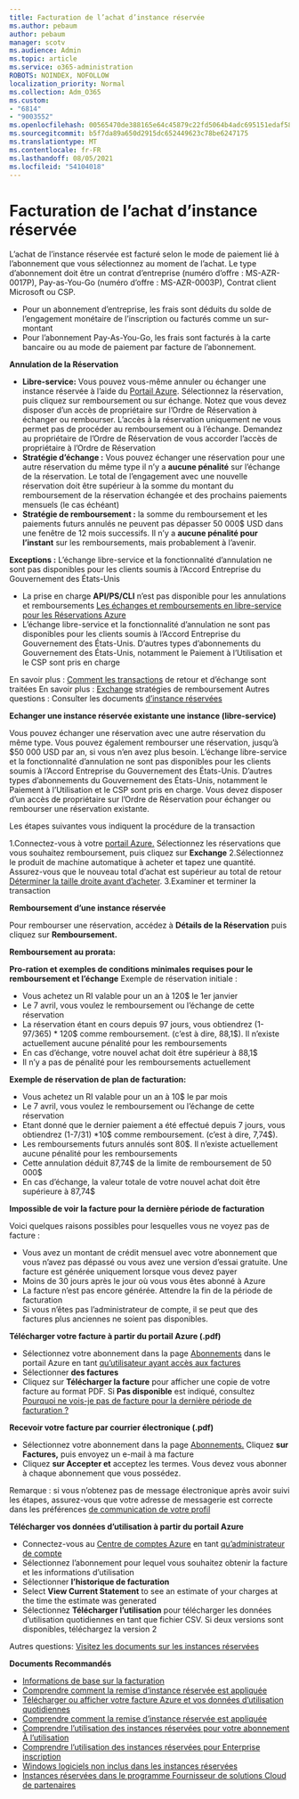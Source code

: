 ```yaml
---
title: Facturation de l’achat d’instance réservée
ms.author: pebaum
author: pebaum
manager: scotv
ms.audience: Admin
ms.topic: article
ms.service: o365-administration
ROBOTS: NOINDEX, NOFOLLOW
localization_priority: Normal
ms.collection: Adm_O365
ms.custom:
- "6814"
- "9003552"
ms.openlocfilehash: 00565470de388165e64c45879c22fd5064b4adc695151edaf58878f38a481ff2
ms.sourcegitcommit: b5f7da89a650d2915dc652449623c78be6247175
ms.translationtype: MT
ms.contentlocale: fr-FR
ms.lasthandoff: 08/05/2021
ms.locfileid: "54104018"
---
```

# <a name="billing-for-reserved-instance-purchase"></a>Facturation de l’achat d’instance réservée

L’achat de l’instance réservée est facturé selon le mode de paiement lié à l’abonnement que vous sélectionnez au moment de l’achat. Le type d’abonnement doit être un contrat d’entreprise (numéro d’offre : MS-AZR-0017P), Pay-as-You-Go (numéro d’offre : MS-AZR-0003P), Contrat client Microsoft ou CSP.

- Pour un abonnement d’entreprise, les frais sont déduits du solde de l’engagement monétaire de l’inscription ou facturés comme un sur-montant
- Pour l’abonnement Pay-As-You-Go, les frais sont facturés à la carte bancaire ou au mode de paiement par facture de l’abonnement.

**Annulation de la Réservation**

- **Libre-service:** Vous pouvez vous-même annuler ou échanger une instance réservée à l’aide du [Portail Azure](https://portal.azure.com/#blade/Microsoft_Azure_Reservations/ReservationsBrowseBlade). Sélectionnez la réservation, puis cliquez sur remboursement ou sur échange. Notez que vous devez disposer d’un accès de propriétaire sur l’Ordre de Réservation à échanger ou rembourser. L’accès à la réservation uniquement ne vous permet pas de procéder au remboursement ou à l’échange. Demandez au propriétaire de l’Ordre de Réservation de vous accorder l’accès de propriétaire à l’Ordre de Réservation
- **Stratégie d’échange :** Vous pouvez échanger une réservation pour une autre réservation du même type il n’y a **aucune pénalité** sur l’échange de la réservation. Le total de l’engagement avec une nouvelle réservation doit être supérieur à la somme du montant du remboursement de la réservation échangée et des prochains paiements mensuels (le cas échéant)
- **Stratégie de remboursement :** la somme du remboursement et les paiements futurs annulés ne peuvent pas dépasser 50 000$ USD dans une fenêtre de 12 mois successifs. Il n’y a **aucune pénalité pour l’instant** sur les remboursements, mais probablement à l’avenir.

**Exceptions :** L’échange libre-service et la fonctionnalité d’annulation ne sont pas disponibles pour les clients soumis à l’Accord Entreprise du Gouvernement des États-Unis

- La prise en charge **API/PS/CLI** n’est pas disponible pour les annulations et remboursements [Les échanges et remboursements en libre-service pour les Réservations Azure](https://docs.microsoft.com/azure/cost-management-billing/reservations/exchange-and-refund-azure-reservations?WT.mc_id=Portal-Microsoft_Azure_Support)
- L’échange libre-service et la fonctionnalité d’annulation ne sont pas disponibles pour les clients soumis à l’Accord Entreprise du Gouvernement des États-Unis. D’autres types d’abonnements du Gouvernement des États-Unis, notamment le Paiement à l’Utilisation et le CSP sont pris en charge

En savoir plus : [Comment les transactions](https://docs.microsoft.com/azure/billing/billing-azure-reservations-self-service-exchange-and-refund?WT.mc_id=Portal-Microsoft_Azure_Support#how-return-and-exchange-transactions-are-processed) de retour et d’échange sont traitées En savoir plus : [Exchange](https://docs.microsoft.com/azure/billing/billing-azure-reservations-self-service-exchange-and-refund?WT.mc_id=Portal-Microsoft_Azure_Support#exchange-policies) stratégies de remboursement Autres questions : Consulter les documents [d’instance réservées](https://docs.microsoft.com/azure/billing/billing-save-compute-costs-reservations?WT.mc_id=Portal-Microsoft_Azure_Support)

**Echanger une instance réservée existante une instance (libre-service)**

Vous pouvez échanger une réservation avec une autre réservation du même type. Vous pouvez également rembourser une réservation, jusqu’à $50 000 USD par an, si vous n’en avez plus besoin. L’échange libre-service et la fonctionnalité d’annulation ne sont pas disponibles pour les clients soumis à l’Accord Entreprise du Gouvernement des États-Unis. D’autres types d’abonnements du Gouvernement des États-Unis, notamment le Paiement à l’Utilisation et le CSP sont pris en charge. Vous devez disposer d’un accès de propriétaire sur l’Ordre de Réservation pour échanger ou rembourser une réservation existante.

Les étapes suivantes vous indiquent la procédure de la transaction

1.Connectez-vous à votre [portail Azure.](https://portal.azure.com/#blade/Microsoft_Azure_Reservations/ReservationsBrowseBlade) Sélectionnez les réservations que vous souhaitez remboursement, puis cliquez sur **Exchange** 2.Sélectionnez le produit de machine automatique à acheter et tapez une quantité. Assurez-vous que le nouveau total d’achat est supérieur au total de retour [Déterminer la taille droite avant d’acheter](https://docs.microsoft.com/azure/virtual-machines/windows/prepay-reserved-vm-instances?WT.mc_id=Portal-Microsoft_Azure_Support#determine-the-right-vm-size-before-you-buy).
3.Examiner et terminer la transaction

**Remboursement d’une instance réservée**

Pour rembourser une réservation, accédez à **Détails de la Réservation** puis cliquez sur **Remboursement.**

**Remboursement au prorata:**

**Pro-ration et exemples de conditions minimales requises pour le remboursement et l’échange** Exemple de réservation initiale :

- Vous achetez un RI valable pour un an à 120$ le 1er janvier
- Le 7 avril, vous voulez le remboursement ou l’échange de cette réservation
- La réservation étant en cours depuis 97 jours, vous obtiendrez (1-97/365) * 120$ comme remboursement. (c’est à dire, 88,1$). Il n’existe actuellement aucune pénalité pour les remboursements
- En cas d’échange, votre nouvel achat doit être supérieur à 88,1$
- Il n’y a pas de pénalité pour les remboursements actuellement

**Exemple de réservation de plan de facturation:**

- Vous achetez un RI valable pour un an à 10$ le par mois
- Le 7 avril, vous voulez le remboursement ou l’échange de cette réservation
- Etant donné que le dernier paiement a été effectué depuis 7 jours, vous obtiendrez (1-7/31) *10$ comme remboursement. (c’est à dire, 7,74$).
- Les remboursements futurs annulés sont 80$. Il n’existe actuellement aucune pénalité pour les remboursements
- Cette annulation déduit 87,74$ de la limite de remboursement de 50 000$
- En cas d’échange, la valeur totale de votre nouvel achat doit être supérieure à 87,74$

**Impossible de voir la facture pour la dernière période de facturation**

Voici quelques raisons possibles pour lesquelles vous ne voyez pas de facture :

- Vous avez un montant de crédit mensuel avec votre abonnement que vous n’avez pas dépassé ou vous avez une version d’essai gratuite. Une facture est générée uniquement lorsque vous devez payer
- Moins de 30 jours après le jour où vous vous êtes abonné à Azure
- La facture n’est pas encore générée. Attendre la fin de la période de facturation
- Si vous n’êtes pas l’administrateur de compte, il se peut que des factures plus anciennes ne soient pas disponibles.

**Télécharger votre facture à partir du portail Azure (.pdf)**

- Sélectionnez votre abonnement dans la page [Abonnements](https://portal.azure.com/#blade/Microsoft_Azure_Billing/SubscriptionsBlade) dans le portail Azure en tant [qu’utilisateur ayant accès aux factures](https://docs.microsoft.com/azure/billing/billing-manage-access?WT.mc_id=Portal-Microsoft_Azure_Support)
- Sélectionner **des factures**
- Cliquez sur **Télécharger la facture** pour afficher une copie de votre facture au format PDF. Si **Pas disponible** est indiqué, consultez [Pourquoi ne vois-je pas de facture pour la dernière période de facturation ?](https://docs.microsoft.com/azure/billing/billing-download-azure-invoice-daily-usage-date?WT.mc_id=Portal-Microsoft_Azure_Support#noinvoice)

**Recevoir votre facture par courrier électronique (.pdf)**

- Sélectionnez votre abonnement dans la page [Abonnements.](https://portal.azure.com/#blade/Microsoft_Azure_Billing/SubscriptionsBlade) Cliquez **sur Factures,** puis envoyez un e-mail à ma facture
- Cliquez **sur Accepter et** acceptez les termes. Vous devez vous abonner à chaque abonnement que vous possédez.

Remarque : si vous n’obtenez pas de message électronique après avoir suivi les étapes, assurez-vous que votre adresse de messagerie est correcte dans les préférences [de communication de votre profil](https://account.windowsazure.com/profile)

**Télécharger vos données d’utilisation à partir du portail Azure**

- Connectez-vous au [Centre de comptes Azure](https://account.windowsazure.com/Subscriptions) en tant [qu’administrateur de compte](https://docs.microsoft.com/azure/billing/billing-subscription-transfer?WT.mc_id=Portal-Microsoft_Azure_Support#whoisaa)
- Sélectionnez l’abonnement pour lequel vous souhaitez obtenir la facture et les informations d’utilisation
- Sélectionner **l’historique de facturation**
- Select **View Current Statement** to see an estimate of your charges at the time the estimate was generated
- Sélectionnez **Télécharger l’utilisation** pour télécharger les données d’utilisation quotidiennes en tant que fichier CSV. Si deux versions sont disponibles, téléchargez la version 2

Autres questions: [Visitez les documents sur les instances réservées](https://docs.microsoft.com/azure/billing/billing-save-compute-costs-reservations?WT.mc_id=Portal-Microsoft_Azure_Support)

**Documents Recommandés**

- [Informations de base sur la facturation](https://docs.microsoft.com/partner-center/billing-basics/?WT.mc_id=Portal-Microsoft_Azure_Support)
- [Comprendre comment la remise d’instance réservée est appliquée](https://docs.microsoft.com/azure/billing/billing-understand-vm-reservation-charges/?WT.mc_id=Portal-Microsoft_Azure_Support)
- [Télécharger ou afficher votre facture Azure et vos données d’utilisation quotidiennes](https://docs.microsoft.com/azure/billing/billing-download-azure-invoice-daily-usage-date?WT.mc_id=Portal-Microsoft_Azure_Support)
- [Comprendre comment la remise d’instance réservée est appliquée](https://docs.microsoft.com/azure/billing/billing-understand-vm-reservation-charges/?WT.mc_id=Portal-Microsoft_Azure_Support)
- [Comprendre l’utilisation des instances réservées pour votre abonnement À l’utilisation](https://docs.microsoft.com/azure/billing/billing-understand-reserved-instance-usage/?WT.mc_id=Portal-Microsoft_Azure_Support)
- [Comprendre l’utilisation des instances réservées pour Enterprise inscription](https://docs.microsoft.com/azure/billing/billing-understand-reserved-instance-usage-ea/?WT.mc_id=Portal-Microsoft_Azure_Support)
- [Windows logiciels non inclus dans les instances réservées](https://docs.microsoft.com/azure/billing/billing-reserved-instance-windows-software-costs/?WT.mc_id=Portal-Microsoft_Azure_Support)
- [Instances réservées dans le programme Fournisseur de solutions Cloud de partenaires](https://docs.microsoft.com/partner-center/azure-reservations/?WT.mc_id=Portal-Microsoft_Azure_Support)